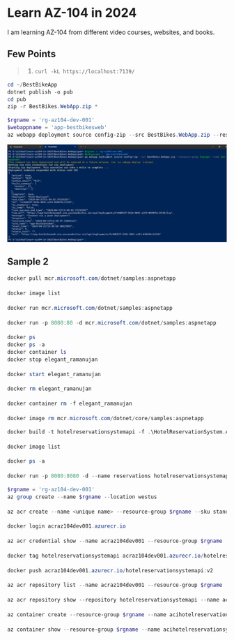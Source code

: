 # Learn AZ-104 in 2024

I am learning AZ-104 from different video courses, websites, and books.

## Few Points

> 1. `curl -kL https://localhost:7139/`

```powershell
cd ~/BestBikeApp
dotnet publish -o pub
cd pub
zip -r BestBikes.WebApp.zip *
```

```powershell
$rgname = 'rg-az104-dev-001'
$webappname = 'app-bestbikesweb'
az webapp deployment source config-zip --src BestBikes.WebApp.zip --resource-group $rgname --name $webappname
```

![az webapp deployment](documentation/images/az-webapp-deployment.PNG)

## Sample 2

```powershell
docker pull mcr.microsoft.com/dotnet/samples:aspnetapp

docker image list

docker run mcr.microsoft.com/dotnet/samples:aspnetapp

docker run -p 8080:80 -d mcr.microsoft.com/dotnet/samples:aspnetapp

docker ps
docker ps -a
docker container ls
docker stop elegant_ramanujan

docker start elegant_ramanujan

docker rm elegant_ramanujan

docker container rm -f elegant_ramanujan

docker image rm mcr.microsoft.com/dotnet/core/samples:aspnetapp
```

```powershell
docker build -t hotelreservationsystemapi -f .\HotelReservationSystem.API\Dockerfile .

docker image list

docker ps -a

docker run -p 8080:8080 -d --name reservations hotelreservationsystemapi
```

```powershell
$rgname = 'rg-az104-dev-001'
az group create --name $rgname --location westus

az acr create --name <unique name> --resource-group $rgname --sku standard --admin-enabled true

docker login acraz104dev001.azurecr.io

az acr credential show --name acraz104dev001 --resource-group $rgname

docker tag hotelreservationsystemapi acraz104dev001.azurecr.io/hotelreservationsystemapi:v2

docker push acraz104dev001.azurecr.io/hotelreservationsystemapi:v2

az acr repository list --name acraz104dev001 --resource-group $rgname

az acr repository show --repository hotelreservationsystemapi --name acraz104dev001 --resource-group $rgname

az container create --resource-group $rgname --name acihotelreservationsystemapi --image acraz104dev001.azurecr.io/hotelreservationsystemapi:latest --dns-name-label acihotelreservationsystemapi --registry-username <username> --registry-password <password>

az container show --resource-group $rgname --name acihotelreservationsystemapi --query ipAddress.fqdn
```
